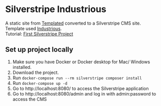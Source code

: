 # Silverstripe Industrious
A static site from [Templated](https://templated.co/) converted to a Silverstripe CMS site.
<br>
Template used [Industrious](https://templated.co/industrious).
<br>
Tutorial: [First Silverstripe Project](https://olivernorden.se/blog/silverstripe-pdfs)

## Set up project locally
1. Make sure you have Docker or Docker desktop for Mac/ Windows installed.
2. Download the project.
3. Run `docker-compose run --rm silverstripe composer install`
4. Run `docker-compose up -d`
5. Go to http://localhost:8080/ to access the Silverstripe application
6. Go to http://localhost:8080/admin and log in with admin:password to access the CMS
